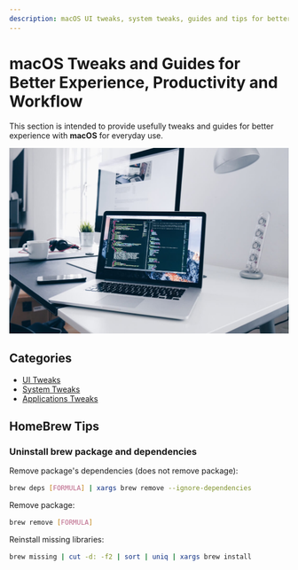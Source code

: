 ```yaml
---
description: macOS UI tweaks, system tweaks, guides and tips for better experience, productivity and workflow and more
---
```


<link rel="stylesheet" href="/assets/CSS/roundedCorners.css">

# macOS Tweaks and Guides for Better Experience, Productivity and Workflow

This section is intended to provide usefully tweaks and guides for better experience with **macOS** for everyday use.

<div style="width:100%; margin:0 auto">
   <img src="/assets/images/macOS/macosWall.jpg" alt="mac image">
</div>

## Categories

-   [UI Tweaks](/macOS/ui/)
-   [System Tweaks](/macOS/system/)
-   [Applications Tweaks](/macOS/applications/)

## HomeBrew Tips

### Uninstall brew package and dependencies

Remove package's dependencies (does not remove package):

```bash
brew deps [FORMULA] | xargs brew remove --ignore-dependencies
```

Remove package:

```bash
brew remove [FORMULA]
```

Reinstall missing libraries:

```bash
brew missing | cut -d: -f2 | sort | uniq | xargs brew install
```
